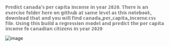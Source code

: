 ℙ𝕣𝕖𝕕𝕚𝕔𝕥 𝕔𝕒𝕟𝕒𝕕𝕒'𝕤 𝕡𝕖𝕣 𝕔𝕒𝕡𝕚𝕥𝕒 𝕚𝕟𝕔𝕠𝕞𝕖 𝕚𝕟 𝕪𝕖𝕒𝕣 𝟚𝟘𝟚𝟘. 𝕋𝕙𝕖𝕣𝕖 𝕚𝕤 𝕒𝕟 𝕖𝕩𝕖𝕣𝕔𝕚𝕤𝕖 𝕗𝕠𝕝𝕕𝕖𝕣 𝕙𝕖𝕣𝕖 𝕠𝕟 𝕘𝕚𝕥𝕙𝕦𝕓 𝕒𝕥 𝕤𝕒𝕞𝕖 𝕝𝕖𝕧𝕖𝕝 𝕒𝕤 𝕥𝕙𝕚𝕤 𝕟𝕠𝕥𝕖𝕓𝕠𝕠𝕜, 𝕕𝕠𝕨𝕟𝕝𝕠𝕒𝕕 𝕥𝕙𝕒𝕥 𝕒𝕟𝕕 𝕪𝕠𝕦 𝕨𝕚𝕝𝕝 𝕗𝕚𝕟𝕕 𝕔𝕒𝕟𝕒𝕕𝕒_𝕡𝕖𝕣_𝕔𝕒𝕡𝕚𝕥𝕒_𝕚𝕟𝕔𝕠𝕞𝕖.𝕔𝕤𝕧 𝕗𝕚𝕝𝕖. 𝕌𝕤𝕚𝕟𝕘 𝕥𝕙𝕚𝕤 𝕓𝕦𝕚𝕝𝕕 𝕒 𝕣𝕖𝕘𝕣𝕖𝕤𝕤𝕚𝕠𝕟 𝕞𝕠𝕕𝕖𝕝 𝕒𝕟𝕕 𝕡𝕣𝕖𝕕𝕚𝕔𝕥 𝕥𝕙𝕖 𝕡𝕖𝕣 𝕔𝕒𝕡𝕚𝕥𝕒 𝕚𝕟𝕔𝕠𝕞𝕖 𝕗𝕠 𝕔𝕒𝕟𝕒𝕕𝕚𝕒𝕟 𝕔𝕚𝕥𝕚𝕫𝕖𝕟𝕤 𝕚𝕟 𝕪𝕖𝕒𝕣 𝟚𝟘𝟚𝟘



![image](https://www.leadfeeder.com/blog/ai-machine-learning-b2b-2020/.png)
